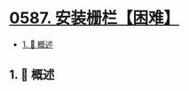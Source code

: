# [0587. 安装栅栏【困难】](https://github.com/tnotesjs/TNotes.leetcode/tree/main/notes/0587.%20%E5%AE%89%E8%A3%85%E6%A0%85%E6%A0%8F%E3%80%90%E5%9B%B0%E9%9A%BE%E3%80%91)

<!-- region:toc -->

- [1. 📝 概述](#1--概述)

<!-- endregion:toc -->

## 1. 📝 概述

